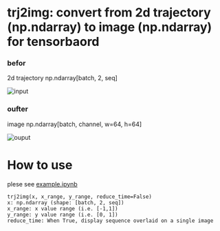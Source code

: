 # trj2img: convert from 2d trajectory (np.ndarray) to image (np.ndarray) for tensorbaord



### befor
2d trajectory np.ndarray[batch, 2, seq]

![input](/Users/yamada/lab/src/trj2img/sample/input.png)


### oufter
image np.ndarray[batch, channel, w=64, h=64]

![ouput](/Users/yamada/lab/src/trj2img/sample/output.png)

# How to use

plese see [example.ipynb](./example.ipynb)

```
trj2img(x, x_range, y_range, reduce_time=False)
x: np.ndarray (shape: [batch, 2, seq])
x_range: x value range (i.e. [-1,1])
y_range: y value range (i.e. [0, 1])
reduce_time: When True, display sequence overlaid on a single image 
```

